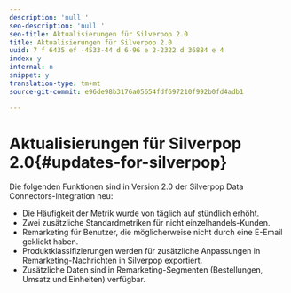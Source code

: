 ```yaml
---
description: 'null '
seo-description: 'null '
seo-title: Aktualisierungen für Silverpop 2.0
title: Aktualisierungen für Silverpop 2.0
uuid: 7 f 6435 ef -4533-44 d 6-96 e 2-2322 d 36884 e 4
index: y
internal: n
snippet: y
translation-type: tm+mt
source-git-commit: e96de98b3176a05654fdf697210f992b0fd4adb1

---
```



# Aktualisierungen für Silverpop 2.0{#updates-for-silverpop}

Die folgenden Funktionen sind in Version 2.0 der Silverpop Data Connectors-Integration neu:

* Die Häufigkeit der Metrik wurde von täglich auf stündlich erhöht.
* Zwei zusätzliche Standardmetriken für nicht einzelhandels-Kunden.
* Remarketing für Benutzer, die möglicherweise nicht durch eine E-Email geklickt haben.
* Produktklassifizierungen werden für zusätzliche Anpassungen in Remarketing-Nachrichten in Silverpop exportiert.
* Zusätzliche Daten sind in Remarketing-Segmenten (Bestellungen, Umsatz und Einheiten) verfügbar.

